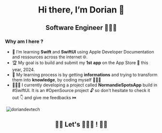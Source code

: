 <h1 align="center">
  Hi there, I’m Dorian 👋
</h1>

<h2 align="center"> Software Engineer 👨🏻‍💻</h2> 

<h3 align="left">Why am I here ?</h3>

- 👀 I’m learning **Swift** and **SwiftUI** using Apple Developer Documentation and ressources across the internet 🌐.
- 🏆 My goal is to build and submit my **1st** **app** on the App Store 📱 this year, 2024.
- 🧠 My learning process is by getting **informations** and trying to transform them into **knowledge**, by coding myself 👨🏻‍🔧
- 🧑🏻‍💻 I currently developing a project called **NormandieSpotsApp** build in #SwiftUI. It is an #OpenSource project 🔓 so don't hesitate to check it out 👇 and give me feedbacks ⏮️ 

<p align="center"> 
<p>&nbsp;<img align="center" src="https://github-readme-stats.vercel.app/api?username=doriandevtech&show_icons=true&include_all_commits=true1count_private=true" alt="doriandevtech" /></p>
</p>

<h2 align="center">👋🏻 Let's 👨🏻‍💻 ! 👋🏻</h2>

<!---
doriandevtech/doriandevtech is a ✨ special ✨ repository because its `README.md` (this file) appears on your GitHub profile.
You can click the Preview link to take a look at your changes.
--->
